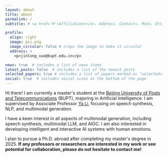 ```yaml
---
layout: about
title: about
permalink: /
subtitle: # <a href='#'>Affiliations</a>. Address. Contacts. Moto. Etc. 

profile:
  align: right
  image: pic.png
  image_circular: false # crops the image to make it circular
  address: >
    <p>jinlong_xue@bupt.edu.cn</p>

news: true  # includes a list of news items
latest_posts: false  # includes a list of the newest posts
selected_papers: true # includes a list of papers marked as "selected={true}"
social: true  # includes social icons at the bottom of the page
---
```


Hi there! I am currently a master's student at the [Beijing University of Posts and Telecommunications](https://www.bupt.edu.cn/) (BUPT), majoring in Artificial Intelligence. I am supervised by Associate Professor [Ya Li](https://scholar.google.com.hk/citations?user=ISK42qAAAAAJ), focusing on speech synthesis, NLP, and multimodal generation.

I have a keen interest in all aspects of multimodal generation, including speech synthesis, multimodal LLM, and AIGC. I am also interested in developing intelligent and interactive AI systems with human emotions.

I plan to pursue a Ph.D. abroad after completing my master's degree in 2025. **If any professors or researchers are interested in my work or see potential for collaboration, please do not hesitate to contact me!**


<!-- 
Write your biography here. Tell the world about yourself. Link to your favorite [subreddit](http://reddit.com). You can put a picture in, too. The code is already in, just name your picture `prof_pic.jpg` and put it in the `img/` folder.

Put your address / P.O. box / other info right below your picture. You can also disable any of these elements by editing `profile` property of the YAML header of your `_pages/about.md`. Edit `_bibliography/papers.bib` and Jekyll will render your [publications page](/al-folio/publications/) automatically.

Link to your social media connections, too. This theme is set up to use [Font Awesome icons](http://fortawesome.github.io/Font-Awesome/) and [Academicons](https://jpswalsh.github.io/academicons/), like the ones below. Add your Facebook, Twitter, LinkedIn, Google Scholar, or just disable all of them. 
-->
